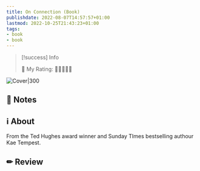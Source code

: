 ```yaml
---
title: On Connection (Book)
publishdate: 2022-08-07T14:57:57+01:00
lastmod: 2022-10-25T21:43:23+01:00
tags: 
- book
- book
---
```






> [!success] Info 
 > 
 > 🤔 My Rating: 💚💚💚🖤🖤 <br> 

![Cover|300](https://images-na.ssl-images-amazon.com/images/I/71PakXabS4L.jpg)



## 📝 Notes







## ℹ️ About



From the Ted Hughes award winner and Sunday TImes bestselling authour Kae Tempest.



## ✏ Review







